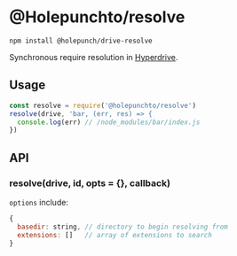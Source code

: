 # @Holepunchto/resolve

``` 
npm install @holepunch/drive-resolve
``` 

Synchronous require resolution in [Hyperdrive](https://github.com/holepunchto/hyperdrive).

## Usage

``` javascript
const resolve = require('@holepunchto/resolve')
resolve(drive, 'bar, (err, res) => {
  console.log(err) // /node_modules/bar/index.js
})

```

## API

### resolve(drive, id, opts = {}, callback)

`options` include:

``` javascript
{
  basedir: string, // directory to begin resolving from
  extensions: []   // array of extensions to search
}
```

